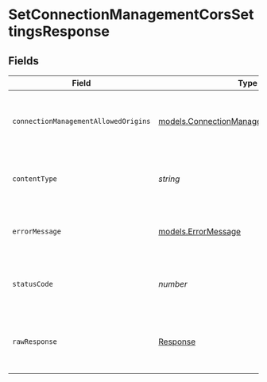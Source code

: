 # SetConnectionManagementCorsSettingsResponse


## Fields

| Field                                                                                        | Type                                                                                         | Required                                                                                     | Description                                                                                  | Example                                                                                      |
| -------------------------------------------------------------------------------------------- | -------------------------------------------------------------------------------------------- | -------------------------------------------------------------------------------------------- | -------------------------------------------------------------------------------------------- | -------------------------------------------------------------------------------------------- |
| `connectionManagementAllowedOrigins`                                                         | [models.ConnectionManagementAllowedOrigins](../models/connectionmanagementallowedorigins.md) | :heavy_minus_sign:                                                                           | Success                                                                                      | {<br/>"allowedOrigins": [<br/>"https://www.bank-of-dave.com"<br/>]<br/>}                     |
| `contentType`                                                                                | *string*                                                                                     | :heavy_check_mark:                                                                           | HTTP response content type for this operation                                                |                                                                                              |
| `errorMessage`                                                                               | [models.ErrorMessage](../models/errormessage.md)                                             | :heavy_minus_sign:                                                                           | Your API request was not properly authorized.                                                |                                                                                              |
| `statusCode`                                                                                 | *number*                                                                                     | :heavy_check_mark:                                                                           | HTTP response status code for this operation                                                 |                                                                                              |
| `rawResponse`                                                                                | [Response](https://developer.mozilla.org/en-US/docs/Web/API/Response)                        | :heavy_check_mark:                                                                           | Raw HTTP response; suitable for custom response parsing                                      |                                                                                              |